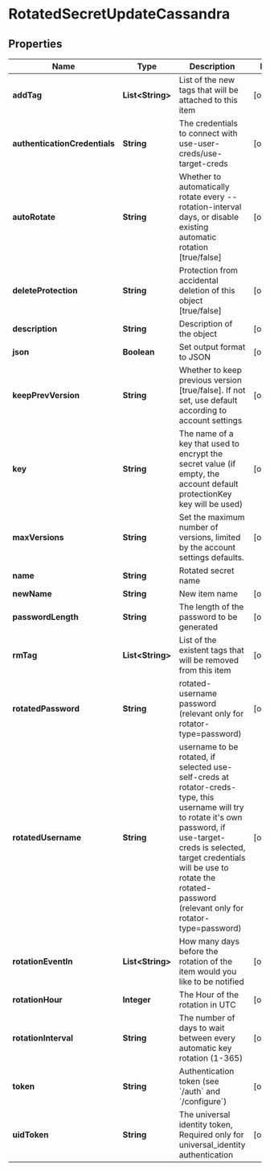 

# RotatedSecretUpdateCassandra


## Properties

| Name | Type | Description | Notes |
|------------ | ------------- | ------------- | -------------|
|**addTag** | **List&lt;String&gt;** | List of the new tags that will be attached to this item |  [optional] |
|**authenticationCredentials** | **String** | The credentials to connect with use-user-creds/use-target-creds |  [optional] |
|**autoRotate** | **String** | Whether to automatically rotate every --rotation-interval days, or disable existing automatic rotation [true/false] |  [optional] |
|**deleteProtection** | **String** | Protection from accidental deletion of this object [true/false] |  [optional] |
|**description** | **String** | Description of the object |  [optional] |
|**json** | **Boolean** | Set output format to JSON |  [optional] |
|**keepPrevVersion** | **String** | Whether to keep previous version [true/false]. If not set, use default according to account settings |  [optional] |
|**key** | **String** | The name of a key that used to encrypt the secret value (if empty, the account default protectionKey key will be used) |  [optional] |
|**maxVersions** | **String** | Set the maximum number of versions, limited by the account settings defaults. |  [optional] |
|**name** | **String** | Rotated secret name |  |
|**newName** | **String** | New item name |  [optional] |
|**passwordLength** | **String** | The length of the password to be generated |  [optional] |
|**rmTag** | **List&lt;String&gt;** | List of the existent tags that will be removed from this item |  [optional] |
|**rotatedPassword** | **String** | rotated-username password (relevant only for rotator-type&#x3D;password) |  [optional] |
|**rotatedUsername** | **String** | username to be rotated, if selected use-self-creds at rotator-creds-type, this username will try to rotate it&#39;s own password, if use-target-creds is selected, target credentials will be use to rotate the rotated-password (relevant only for rotator-type&#x3D;password) |  [optional] |
|**rotationEventIn** | **List&lt;String&gt;** | How many days before the rotation of the item would you like to be notified |  [optional] |
|**rotationHour** | **Integer** | The Hour of the rotation in UTC |  [optional] |
|**rotationInterval** | **String** | The number of days to wait between every automatic key rotation (1-365) |  [optional] |
|**token** | **String** | Authentication token (see &#x60;/auth&#x60; and &#x60;/configure&#x60;) |  [optional] |
|**uidToken** | **String** | The universal identity token, Required only for universal_identity authentication |  [optional] |



